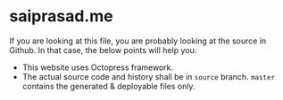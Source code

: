 # saiprasad.me

If you are looking at this file, you are probably looking at the source in Github. In that case, the below points will help you:

- This website uses Octopress framework.
- The actual source code and history shall be in `source` branch. `master` contains the generated & deployable files only.
